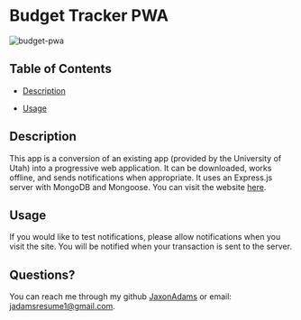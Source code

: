 

# Budget Tracker PWA

![budget-pwa](https://user-images.githubusercontent.com/96997462/169165593-78b2d580-8ba1-429d-9793-fff0c9271ec0.JPG)

## Table of Contents
 - [Description](#description)

 - [Usage](#usage)




## Description
This app is a conversion of an existing app (provided by the University of Utah) into a progressive web application. It can be downloaded, works offline, and sends notifications when appropriate. It uses an Express.js server with MongoDB and Mongoose. You can visit the website [here](https://desolate-river-93402.herokuapp.com/index.html).
    


## Usage
If you would like to test notifications, please allow notifications when you visit the site. You will be notified when your transaction is sent to the server.
    



## Questions?
You can reach me through my github [JaxonAdams](https://github.com/JaxonAdams) or email: jadamsresume1@gmail.com.
